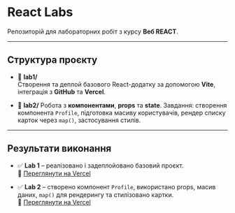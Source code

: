 # React Labs

Репозиторій для лабораторних робіт з курсу **Веб REACT**.

---

## Структура проєкту
- 📁 **lab1/**  
  Створення та деплой базового React-додатку за допомогою **Vite**, інтеграція з **GitHub** та **Vercel**.

- 📁 **lab2/**
  Робота з **компонентами**, **props** та **state**.
  Завдання: створення компонента `Profile`, підготовка масиву користувачів, рендер списку карток через `map()`, застосування стилів.

---

## Результати виконання
- ✅ **Lab 1** – реалізовано і задеплойовано базовий проєкт.  
  🔗 [Переглянути на Vercel](https://react-labs-b2b9.vercel.app/)

- ✅ **Lab 2** – створено компонент `Profile`, використано props, масив даних, `map()` для рендерингу та стилізовано картки.  
  🔗 [Переглянути на Vercel](https://react-labs-b2b9.vercel.app/)
